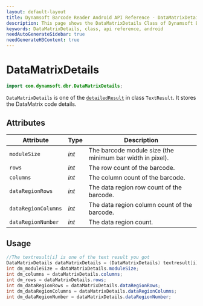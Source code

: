 ```yaml
---
layout: default-layout
title: Dynamsoft Barcode Reader Android API Reference - DataMatrixDetails Class
description: This page shows the DataMatrixDetails Class of Dynamsoft Barcode Reader for Android SDK.
keywords: DataMatrixDetails, class, api reference, android
needAutoGenerateSidebar: true
needGenerateH3Content: true
---
```


# DataMatrixDetails

```java
import com.dynamsoft.dbr.DataMatrixDetails;
```

`DataMatrixDetails` is one of the [`detailedResult`](auxiliary-TextResult.md#detailedresult) in class `TextResult`. It stores the DataMatrix code details.

## Attributes
  
| Attribute | Type | Description |
|---------- |-----|------|
| `moduleSize` | *int* | The barcode module size (the minimum bar width in pixel). |
| `rows`| *int* | The row count of the barcode. |
| `columns` | *int* | The column count of the barcode. |
| `dataRegionRows` | *int* | The data region row count of the barcode. |
| `dataRegionColumns` | *int* | The data region column count of the barcode. |
| `dataRegionNumber` | *int* | The data region count. |

## Usage

```java
//The textresult[i] is one of the text result you got  
DataMatrixDetails dataMatrixDetails = (DataMatrixDetails) textresult[i].detailedResult;
int dm_moduleSize = dataMatrixDetails.moduleSize;
int dm_columns = dataMatrixDetails.columns;
int dm_rows = dataMatrixDetails.rows;
int dm_dataRegionRows = dataMatrixDetails.dataRegionRows;
int dm_dataRegionColumns = dataMatrixDetails.dataRegionColumns;
int dm_dataRegionNumber = dataMatrixDetails.dataRegionNumber;
```
